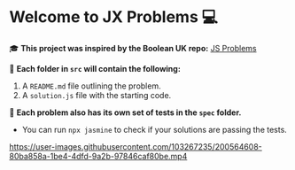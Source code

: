 # Welcome to JX Problems 💻

🎓 **This project was inspired by the Boolean UK repo:** [JS Problems](https://github.com/boolean-uk/js-problems) <br>

📁 **Each folder in `src` will contain the following:**
1. A `README.md` file outlining the problem.
2. A `solution.js` file with the starting code.

🧪 **Each problem also has its own set of tests in the `spec` folder.**
- You can run `npx jasmine` to check if your solutions are passing the tests.

https://user-images.githubusercontent.com/103267235/200564608-80ba858a-1be4-4dfd-9a2b-97846caf80be.mp4
